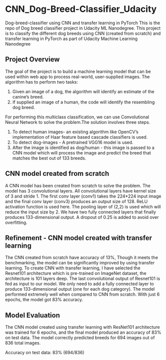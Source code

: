 # CNN_Dog-Breed-Classifier_Udacity
Dog-breed-classifier using CNN and transfer learning in PyTorch
This is the repo of Dog breed classifier project in Udacity ML Nanodegree.
This project is to classify the different dog breeds using CNN (created from scratch) and transfer learning in PyTorch as part of Udacity Machine Learning Nanodegree

## Project Overview
The goal of the project is to build a machine learning model that can be used within web app to process real-world, user-supplied images. The algorithm has to perform two tasks:
1. Given an image of a dog, the algorithm will identify an estimate of the canine’s breed.
2. If supplied an image of a human, the code will identify the resembling dog breed.

For performing this multiclass classification, we can use Convolutional Neural Network to solve the problem.The solution involves three steps. 
1. To detect human images- an existing algorithm like OpenCV’s implementation of Haar feature based cascade classifiers is used. 
2. To detect dog-images - A pretrained VGG16 model is used. 
3. After the image is identified as dog/human - this image is passed to a CNN model which will process the image and predict the breed      that matches the best out of 133 breeds.

## CNN model created from scratch
A CNN model has been created from scratch to solve the problem. The model has 3 convolutional layers. All convolutional layers have kernel size of 3 and stride 1. The first conv layer (conv1) takes the 224*224 input image and the final conv layer (conv3) produces an output size of 128. ReLU activation function is used here. The pooling layer of (2,2) is used which will reduce the input size by 2. We have two fully connected layers that finally produces 133-dimensional output. A dropout of 0.25 is added to avoid over overfitting.

## Refinement - CNN model created with transfer learning
The CNN created from scratch have accuracy of 13%, Though it meets the benchmarking, the model can be significantly improved by using transfer learning. To create CNN with transfer learning, I have selected the Resnet101 architecture which is pre-trained on ImageNet dataset, the architecture is 101 layers deep. The last convolutional output of Resnet101 is fed as input to our model. We only need to add a fully connected layer to produce 133-dimensional output (one for each dog category). The model performed extremely well when compared to CNN from scratch. With just 6 epochs, the model got 83% accuracy.


## Model Evaluation
The CNN model created using transfer learning with ResNet101 architecture was trained for 6 epochs, and the final model produced an accuracy of 83% on test data. The model correctly predicted breeds for 694 images out of 836 total images.

Accuracy on test data: 83% (694/836)

